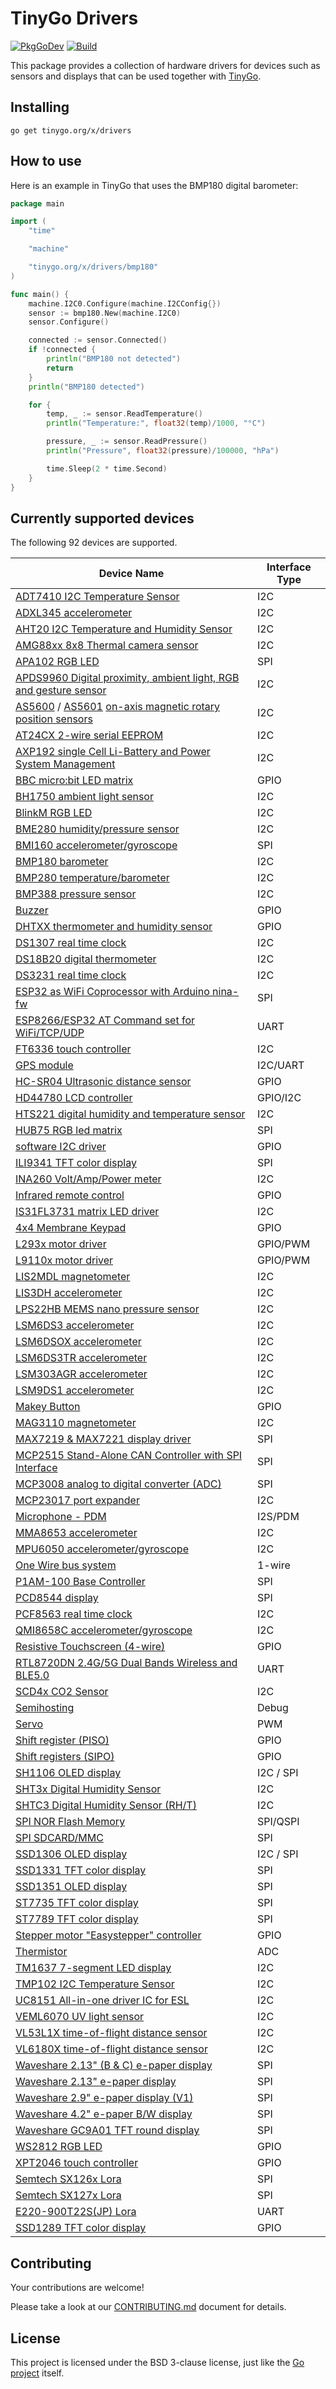 # TinyGo Drivers

[![PkgGoDev](https://pkg.go.dev/badge/tinygo.org/x/drivers)](https://pkg.go.dev/tinygo.org/x/drivers) [![Build](https://github.com/tinygo-org/drivers/actions/workflows/build.yml/badge.svg?branch=dev)](https://github.com/tinygo-org/drivers/actions/workflows/build.yml)


This package provides a collection of hardware drivers for devices such as sensors and displays that can be used together with [TinyGo](https://tinygo.org).

## Installing

```shell
go get tinygo.org/x/drivers
```

## How to use

Here is an example in TinyGo that uses the BMP180 digital barometer:

```go
package main

import (
    "time"

    "machine"

    "tinygo.org/x/drivers/bmp180"
)

func main() {
    machine.I2C0.Configure(machine.I2CConfig{})
    sensor := bmp180.New(machine.I2C0)
    sensor.Configure()

    connected := sensor.Connected()
    if !connected {
        println("BMP180 not detected")
        return
    }
    println("BMP180 detected")

    for {
        temp, _ := sensor.ReadTemperature()
        println("Temperature:", float32(temp)/1000, "°C")

        pressure, _ := sensor.ReadPressure()
        println("Pressure", float32(pressure)/100000, "hPa")

        time.Sleep(2 * time.Second)
    }
}
```

## Currently supported devices

The following 92 devices are supported.

| Device Name                                                                                                                                                                                         | Interface Type |
|-----------------------------------------------------------------------------------------------------------------------------------------------------------------------------------------------------|-------------|
| [ADT7410 I2C Temperature Sensor](https://www.analog.com/media/en/technical-documentation/data-sheets/ADT7410.pdf)                                                                                   | I2C |
| [ADXL345 accelerometer](http://www.analog.com/media/en/technical-documentation/data-sheets/ADXL345.pdf)                                                                                             | I2C |
| [AHT20 I2C Temperature and Humidity Sensor](http://www.aosong.com/userfiles/files/media/AHT20%20%E8%8B%B1%E6%96%87%E7%89%88%E8%AF%B4%E6%98%8E%E4%B9%A6%20A0%2020201222.pdf)                         | I2C |
| [AMG88xx 8x8 Thermal camera sensor](https://cdn-learn.adafruit.com/assets/assets/000/043/261/original/Grid-EYE_SPECIFICATIONS%28Reference%29.pdf)                                                   | I2C |
| [APA102 RGB LED](https://cdn-shop.adafruit.com/product-files/2343/APA102C.pdf)                                                                                                                      | SPI |
| [APDS9960 Digital proximity, ambient light, RGB and gesture sensor](https://cdn.sparkfun.com/assets/learn_tutorials/3/2/1/Avago-APDS-9960-datasheet.pdf)                                            | I2C |
| [AS5600](https://ams.com/documents/20143/36005/AS5600_DS000365_5-00.pdf) / [AS5601](https://ams.com/documents/20143/36005/AS5601_DS000395_3-00.pdf) [on-axis magnetic rotary position sensors](https://ams.com/angle-position-on-axis) | I2C |
| [AT24CX 2-wire serial EEPROM](https://www.openimpulse.com/blog/wp-content/uploads/wpsc/downloadables/24C32-Datasheet.pdf)                                                                           | I2C |
| [AXP192 single Cell Li-Battery and Power System Management](https://github.com/m5stack/M5-Schematic/blob/master/Core/AXP192%20Datasheet_v1.1_en_draft_2211.pdf)                                     | I2C |
| [BBC micro:bit LED matrix](https://github.com/bbcmicrobit/hardware/blob/master/SCH_BBC-Microbit_V1.3B.pdf)                                                                                          | GPIO |
| [BH1750 ambient light sensor](https://www.mouser.com/ds/2/348/bh1750fvi-e-186247.pdf)                                                                                                               | I2C |
| [BlinkM RGB LED](http://thingm.com/fileadmin/thingm/downloads/BlinkM_datasheet.pdf)                                                                                                                 | I2C |
| [BME280 humidity/pressure sensor](https://cdn-shop.adafruit.com/datasheets/BST-BME280_DS001-10.pdf)                                                                                                 | I2C |
| [BMI160 accelerometer/gyroscope](https://www.bosch-sensortec.com/media/boschsensortec/downloads/datasheets/bst-bmi160-ds000.pdf)                                                                    | SPI |
| [BMP180 barometer](https://cdn-shop.adafruit.com/datasheets/BST-BMP180-DS000-09.pdf)                                                                                                                | I2C |
| [BMP280 temperature/barometer](https://www.bosch-sensortec.com/media/boschsensortec/downloads/datasheets/bst-bmp280-ds001.pdf)                                                                      | I2C |
| [BMP388 pressure sensor](https://www.bosch-sensortec.com/media/boschsensortec/downloads/datasheets/bst-bmp388-ds001.pdf)                                                                            | I2C |
| [Buzzer](https://en.wikipedia.org/wiki/Buzzer#Piezoelectric)                                                                                                                                        | GPIO |
| [DHTXX thermometer and humidity sensor](https://cdn-shop.adafruit.com/datasheets/Digital+humidity+and+temperature+sensor+AM2302.pdf)                                                                | GPIO |
| [DS1307 real time clock](https://datasheets.maximintegrated.com/en/ds/DS1307.pdf)                                                                                                                   | I2C |
| [DS18B20 digital thermometer](https://datasheets.maximintegrated.com/en/ds/DS1307.pdf)                                                                                               | I2C |
| [DS3231 real time clock](https://datasheets.maximintegrated.com/en/ds/DS3231.pdf)                                                                                                                   | I2C |
| [ESP32 as WiFi Coprocessor with Arduino nina-fw](https://github.com/arduino/nina-fw)                                                                                                                | SPI |
| [ESP8266/ESP32 AT Command set for WiFi/TCP/UDP](https://github.com/espressif/esp32-at)                                                                                                              | UART |
| [FT6336 touch controller](https://focuslcds.com/content/FT6236.pdf)                                                                                                                                 | I2C |
| [GPS module](https://www.u-blox.com/en/product/neo-6-series)                                                                                                                                        | I2C/UART |
| [HC-SR04 Ultrasonic distance sensor](https://cdn.sparkfun.com/datasheets/Sensors/Proximity/HCSR04.pdf)                                                                                              | GPIO |
| [HD44780 LCD controller](https://www.sparkfun.com/datasheets/LCD/HD44780.pdf)                                                                                                                       | GPIO/I2C |
| [HTS221 digital humidity and temperature sensor](https://www.st.com/resource/en/datasheet/hts221.pdf)                                                                                               | I2C |
| [HUB75 RGB led matrix](https://cdn-learn.adafruit.com/downloads/pdf/32x16-32x32-rgb-led-matrix.pdf)                                                                                                 | SPI |
| [software I2C driver](https://www.ti.com/lit/an/slva704/slva704.pdf)                                                                                                                                | GPIO |
| [ILI9341 TFT color display](https://cdn-shop.adafruit.com/datasheets/ILI9341.pdf)                                                                                                                   | SPI |
| [INA260 Volt/Amp/Power meter](https://www.ti.com/lit/ds/symlink/ina260.pdf)                                                                                                                         | I2C |
| [Infrared remote control](https://en.wikipedia.org/wiki/Consumer_IR)                                                                                                                                | GPIO |
| [IS31FL3731 matrix LED driver](https://www.lumissil.com/assets/pdf/core/IS31FL3731_DS.pdf)                                                                                                          | I2C |
| [4x4 Membrane Keypad](https://cdn.sparkfun.com/assets/f/f/a/5/0/DS-16038.pdf)                                                                                                                       | GPIO |
| [L293x motor driver](https://www.ti.com/lit/ds/symlink/l293d.pdf)                                                                                                                                   | GPIO/PWM |
| [L9110x motor driver](https://www.elecrow.com/download/datasheet-l9110.pdf)                                                                                                                         | GPIO/PWM |
| [LIS2MDL magnetometer](https://www.st.com/resource/en/datasheet/lis2mdl.pdf)                                                                                                                        | I2C |
| [LIS3DH accelerometer](https://www.st.com/resource/en/datasheet/lis3dh.pdf)                                                                                                                         | I2C |
| [LPS22HB MEMS nano pressure sensor](https://www.st.com/resource/en/datasheet/dm00140895.pdf)                                                                                                        | I2C |
| [LSM6DS3 accelerometer](https://www.st.com/resource/en/datasheet/lsm6ds3.pdf)                                                                                                                       | I2C |
| [LSM6DSOX accelerometer](https://www.st.com/resource/en/datasheet/lsm6dsox.pdf)                                                                                                                     | I2C |
| [LSM6DS3TR accelerometer](https://www.st.com/resource/en/datasheet/lsm6ds3tr.pdf)                                                                                                                   | I2C |
| [LSM303AGR accelerometer](https://www.st.com/resource/en/datasheet/lsm303agr.pdf)                                                                                                                   | I2C |
| [LSM9DS1 accelerometer](https://www.st.com/resource/en/datasheet/lsm9ds1.pdf)                                                                                                                       | I2C |
| [Makey Button](https://makeymakey.com/)                                                                                                                                                             | GPIO |
| [MAG3110 magnetometer](https://www.nxp.com/docs/en/data-sheet/MAG3110.pdf)                                                                                                                          | I2C |
| [MAX7219 & MAX7221 display driver](https://datasheets.maximintegrated.com/en/ds/MAX7219-MAX7221.pdf)                                                                                                | SPI |
| [MCP2515 Stand-Alone CAN Controller with SPI Interface](https://ww1.microchip.com/downloads/en/DeviceDoc/MCP2515-Family-Data-Sheet-DS20001801K.pdf)                                                 | SPI |
| [MCP3008 analog to digital converter (ADC)](http://ww1.microchip.com/downloads/en/DeviceDoc/21295d.pdf)                                                                                             | SPI |
| [MCP23017 port expander](https://ww1.microchip.com/downloads/en/DeviceDoc/20001952C.pdf)                                                                                                            | I2C |
| [Microphone - PDM](https://cdn-learn.adafruit.com/assets/assets/000/049/977/original/MP34DT01-M.pdf)                                                                                                | I2S/PDM |
| [MMA8653 accelerometer](https://www.nxp.com/docs/en/data-sheet/MMA8653FC.pdf)                                                                                                                       | I2C |
| [MPU6050 accelerometer/gyroscope](https://store.invensense.com/datasheets/invensense/MPU-6050_DataSheet_V3%204.pdf)                                                                                 | I2C |
| [One Wire bus system](https://en.wikipedia.org/wiki/1-Wire)                                                                                                                                         | 1-wire      |
| [P1AM-100 Base Controller](https://facts-engineering.github.io/modules/P1AM-100/P1AM-100.html)                                                                                                      | SPI |
| [PCD8544 display](http://eia.udg.edu/~forest/PCD8544_1.pdf)                                                                                                                                         | SPI |
| [PCF8563 real time clock](https://www.nxp.com/docs/en/data-sheet/PCF8563.pdf)                                                                                                                       | I2C |
| [QMI8658C accelerometer/gyroscope](https://www.qstcorp.com/upload/pdf/202202/%EF%BC%88%E5%B7%B2%E4%BC%A0%EF%BC%89QMI8658C%20datasheet%20rev%200.9.pdf)                                              | I2C |
| [Resistive Touchscreen (4-wire)](http://ww1.microchip.com/downloads/en/Appnotes/doc8091.pdf)                                                                                                        | GPIO |
| [RTL8720DN 2.4G/5G Dual Bands Wireless and BLE5.0](https://www.seeedstudio.com/Realtek8720DN-2-4G-5G-Dual-Bands-Wireless-and-BLE5-0-Combo-Module-p-4442.html)                                       | UART |
| [SCD4x CO2 Sensor](https://sensirion.com/media/documents/C4B87CE6/627C2DCD/CD_DS_SCD40_SCD41_Datasheet_D1.pdf)                                                                                      | I2C |
| [Semihosting](https://wiki.segger.com/Semihosting)                                                                                                                                                  | Debug |
| [Servo](https://learn.sparkfun.com/tutorials/hobby-servo-tutorial/all)                                                                                                                              | PWM |
| [Shift register (PISO)](https://en.wikipedia.org/wiki/Shift_register#Parallel-in_serial-out_\(PISO\))                                                                                               | GPIO |
| [Shift registers (SIPO)](https://en.wikipedia.org/wiki/Shift_register#Serial-in_parallel-out_(SIPO))                                                                                                | GPIO |
| [SH1106 OLED display](https://www.velleman.eu/downloads/29/infosheets/sh1106_datasheet.pdf)                                                                                                         | I2C / SPI |
| [SHT3x Digital Humidity Sensor](https://www.sensirion.com/fileadmin/user_upload/customers/sensirion/Dokumente/2_Humidity_Sensors/Datasheets/Sensirion_Humidity_Sensors_SHT3x_Datasheet_digital.pdf) | I2C |
| [SHTC3 Digital Humidity Sensor (RH/T)](https://www.sensirion.com/fileadmin/user_upload/customers/sensirion/Dokumente/2_Humidity_Sensors/Datasheets/Sensirion_Humidity_Sensors_SHTC3_Datasheet.pdf)  | I2C |
| [SPI NOR Flash Memory](https://en.wikipedia.org/wiki/Flash_memory#NOR_flash)                                                                                                                        | SPI/QSPI |
| [SPI SDCARD/MMC](https://en.wikipedia.org/wiki/SD_card)                                                                                                                                             | SPI |
| [SSD1306 OLED display](https://cdn-shop.adafruit.com/datasheets/SSD1306.pdf)                                                                                                                        | I2C / SPI |
| [SSD1331 TFT color display](https://www.crystalfontz.com/controllers/SolomonSystech/SSD1331/381/)                                                                                                   | SPI |
| [SSD1351 OLED display](https://download.mikroe.com/documents/datasheets/ssd1351-revision-1.3.pdf)                                                                                                   | SPI |
| [ST7735 TFT color display](https://www.crystalfontz.com/controllers/Sitronix/ST7735R/319/)                                                                                                          | SPI |
| [ST7789 TFT color display](https://cdn-shop.adafruit.com/product-files/3787/3787_tft_QT154H2201__________20190228182902.pdf)                                                                        | SPI |
| [Stepper motor "Easystepper" controller](https://en.wikipedia.org/wiki/Stepper_motor)                                                                                                               | GPIO |
| [Thermistor](https://www.farnell.com/datasheets/33552.pdf)                                                                                                                                          | ADC |
| [TM1637 7-segment LED display](https://www.mcielectronics.cl/website_MCI/static/documents/Datasheet_TM1637.pdf)                                                                                     | I2C |
| [TMP102 I2C Temperature Sensor](https://download.mikroe.com/documents/datasheets/tmp102-data-sheet.pdf)                                                                                             | I2C |
| [UC8151 All-in-one driver IC for ESL](https://www.buydisplay.com/download/ic/UC8151C.pdf)                                                                                                           | I2C |
| [VEML6070 UV light sensor](https://www.vishay.com/docs/84277/veml6070.pdf)                                                                                                                          | I2C |
| [VL53L1X time-of-flight distance sensor](https://www.st.com/resource/en/datasheet/vl53l1x.pdf)                                                                                                      | I2C |
| [VL6180X time-of-flight distance sensor](https://www.st.com/resource/en/datasheet/vl6180x.pdf)                                                                                                      | I2C |
| [Waveshare 2.13" (B & C) e-paper display](https://www.waveshare.com/w/upload/d/d3/2.13inch-e-paper-b-Specification.pdf)                                                                             | SPI |
| [Waveshare 2.13" e-paper display](https://www.waveshare.com/w/upload/e/e6/2.13inch_e-Paper_Datasheet.pdf)                                                                                           | SPI |
| [Waveshare 2.9" e-paper display (V1)](https://www.waveshare.com/w/upload/e/e6/2.9inch_e-Paper_Datasheet.pdf)                                                                                        | SPI |
| [Waveshare 4.2" e-paper B/W display](https://www.waveshare.com/w/upload/6/6a/4.2inch-e-paper-specification.pdf)                                                                                     | SPI |
| [Waveshare GC9A01 TFT round display](https://www.waveshare.com/w/upload/5/5e/GC9A01A.pdf)                                                                                                           | SPI |
| [WS2812 RGB LED](https://cdn-shop.adafruit.com/datasheets/WS2812.pdf)                                                                                                                               | GPIO |
| [XPT2046 touch controller](http://grobotronics.com/images/datasheets/xpt2046-datasheet.pdf)                                                                                                         | GPIO |
| [Semtech SX126x Lora](https://www.semtech.com/products/wireless-rf/lora-connect/sx1261)                                                                                                             | SPI |
| [Semtech SX127x Lora](https://www.semtech.com/products/wireless-rf/lora-connect/sx1276)                                                                                                             | SPI |
| [E220-900T22S(JP) Lora](https://clealink.jp/top/document/iot/data_sheet.pdf)                                                                                                                        | UART |
| [SSD1289 TFT color display](http://aitendo3.sakura.ne.jp/aitendo_data/product_img/lcd/tft2/M032C1289TP/3.2-SSD1289.pdf)                                                                             | GPIO |

## Contributing

Your contributions are welcome!

Please take a look at our [CONTRIBUTING.md](./CONTRIBUTING.md) document for details.

## License

This project is licensed under the BSD 3-clause license, just like the [Go project](https://golang.org/LICENSE) itself.
